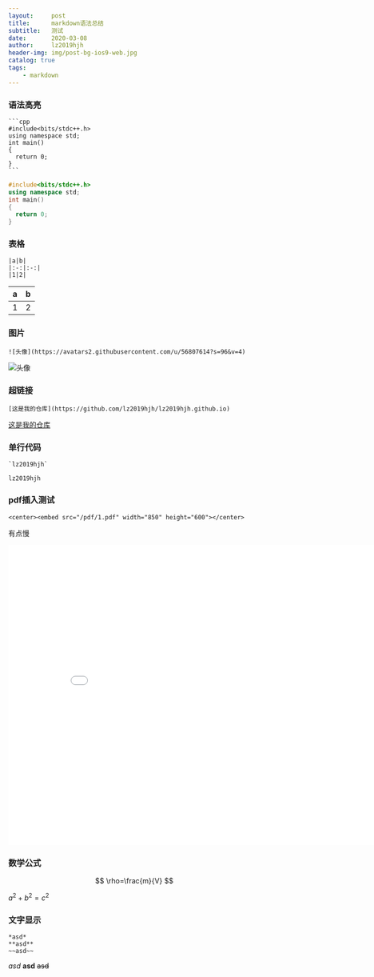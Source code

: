 ```yaml
---
layout:     post
title:      markdown语法总结
subtitle:   测试
date:       2020-03-08
author:     lz2019hjh
header-img: img/post-bg-ios9-web.jpg
catalog: true
tags:
    - markdown
---
```

### 语法高亮

    ```cpp
    #include<bits/stdc++.h>
    using namespace std;
    int main()
    {
      return 0;
    }
    ```

```cpp
#include<bits/stdc++.h>
using namespace std;
int main()
{
  return 0;
}
```

### 表格

    |a|b|
    |:-:|:-:|
    |1|2|

|a|b|
|:-:|:-:|
|1|2|

### 图片

    ![头像](https://avatars2.githubusercontent.com/u/56807614?s=96&v=4)

![头像](https://avatars2.githubusercontent.com/u/56807614?s=96&v=4)

### 超链接

    [这是我的仓库](https://github.com/lz2019hjh/lz2019hjh.github.io)

[这是我的仓库](https://github.com/lz2019hjh/lz2019hjh.github.io)

### 单行代码

    `lz2019hjh`

`lz2019hjh`

### pdf插入测试

    <center><embed src="/pdf/1.pdf" width="850" height="600"></center>

有点慢

<center><embed src="/pdf/1.pdf" width="850" height="600"></center>

### 数学公式

$$
\rho=\frac{m}{V}
$$

$a^2+b^2=c^2$


### 文字显示
    *asd*
    **asd**
    ~~asd~~

*asd*
**asd**
~~asd~~